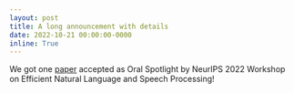 ```yaml
---
layout: post
title: A long announcement with details
date: 2022-10-21 00:00:00-0000
inline: True
---
```


We got one [paper](https://arxiv.org/abs/2211.06562) accepted as Oral Spotlight by NeurIPS 2022 Workshop on Efficient Natural Language and Speech Processing!
